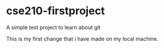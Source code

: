# cse210-firstproject
A simple test project to learn about git

This is my first change that i have made on my local machine.